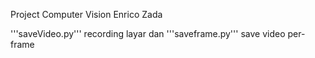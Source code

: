 Project Computer Vision
Enrico Zada

'''saveVideo.py''' recording layar dan '''saveframe.py''' save video per-frame
